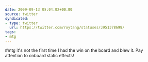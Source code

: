 ```yaml
---
date: 2009-09-13 08:04:02+00:00
source: twitter
syndicated:
- type: twitter
  url: https://twitter.com/roytang/statuses/3951378698/
tags:
- mtg
---
```


#mtg it's not the first time I had the win on the board and blew it. Pay attention to onboard static effects!